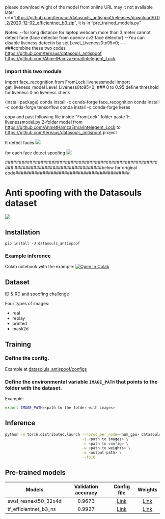 

please download wight of the model from online URL may it not available later
url="https://github.com/ternaus/datasouls_antispoof/releases/download/0.0.2/2020-12-02_efficientnet_b3.zip",
it is in “pre_trained_models.py”
 
Notes: 
--for long distance for laptop webcam more than 3 meter cannot detect face (face detector from  opencv cv2 face detector)
--You can disable liveness detectin by set  Level_Liveness0to95=0;
– -  
###combine these two codes
 https://github.com/ternaus/datasouls_antispoof 
https://github.com/AhmetHamzaEmra/Intelegent_Lock
### import this two module
import face_recognition
from FromLock.livenessmodel import get_liveness_model
Level_Liveness0to95=0; ### 0 to 0.95  define threshold for liveness 0 no liveness check


(install package)
conda install -c conda-forge face_recognition
 conda install -c conda-forge tensorflow 
  conda install -c conda-forge keras 

copy and past following file 
inside "FromLock" folder paste
1-livenessmodel.py
2-folder model
from 
https://github.com/AhmetHamzaEmra/Intelegent_Lock  to https://github.com/ternaus/datasouls_antispoof  project

It detect faces
![](https://gitlab.com/pars-tech/liveness-detection/-/blob/master/Result1.jpg)

for each face detect spoofing
![](https://gitlab.com/pars-tech/liveness-detection/-/blob/master/Result2.jpg)


###########################################################
################################below for original code##########################################

# Anti spoofing with the Datasouls dataset
![](https://habrastorage.org/webt/uv/7u/ws/uv7uwsjkcz732_vhf0opx3zfjrc.jpeg)

## Installation
`pip install -U datasouls_antispoof`

### Example inference

Colab notebook with the example: [![Open In Colab](https://colab.research.google.com/assets/colab-badge.svg)](https://colab.research.google.com/drive/1HN0xmAUjfgVLccCV_QQ2Zg98WD9BZeNW?usp=sharing)

## Dataset

[ID & RD anti spoofing challenge](https://ods.ai/competitions/idrnd-facial-antispoofing)

Four types of images:
* real
* replay
* printed
* mask2d

## Training

### Define the config.
Example at [datasoluls_antispoof/configs](datasouls_antispoof/configs)

### Define the environmental variable `IMAGE_PATH` that points to the folder with the dataset.
Example:
```bash
export IMAGE_PATH=<path to the folder with images>
```
## Inference

```bash
python -m torch.distributed.launch --nproc_per_node=<num_gpu> datasouls_antispoof/inference.py \
                                   -i <path to images> \
                                   -c <path to config> \
                                   -w <path to weights> \
                                   -o <output-path> \
                                   --fp16
```

## Pre-trained models

| Models        | Validation accuracy | Config file  | Weights |
| ------------- |:--------------------:| :------------:| :------: |
| swsl_resnext50_32x4d | 0.9673 | [Link](datasouls_antispoof/configs/2020-11-30b.yaml) | [Link](https://github.com/ternaus/datasouls_antispoof/releases/download/0.0.1/2020-11-30b_resnext50_32x4d.zip) |
| tf_efficientnet_b3_ns | 0.9927 |[Link](datasoluls_antispoof/configs/2020-12-02.yaml)| [Link](https://github.com/ternaus/datasouls_antispoof/releases/download/0.0.2/2020-12-02_efficientnet_b3.zip)|
